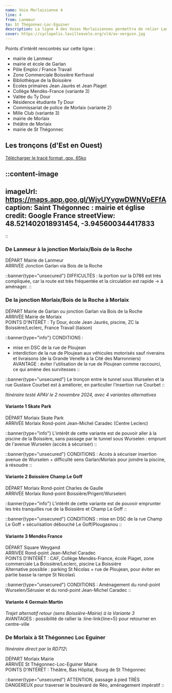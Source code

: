 ```yaml
---
name: Voie Morlaisienne 4
line: 4
from: Lanmeur
to: St Thégonnec-Loc-Eguiner
description: La ligne 4 des Voies Morlaisiennes permettra de relier Lanmeur à Morlaix d'une part, avec liaison possible Garlan, et d'autre part Morlaix à St Thégonnec, en passant par la route de Brest, la D712 (non sécurisée) via le vallon du Pont.
cover: https://cyclopolis.lavilleavelo.org/vl4/av-verguin.jpg
---
```


Points d'intérêt rencontrés sur cette ligne :
 - mairie de Lanmeur
 - mairie et école de Garlan
 - Pôle Emploi / France Travail
 - Zone Commerciale Boissière Kerfraval
 - Bibliothèque de la Boissière
 - Ecoles primaires Jean Jaurès et Jean Piaget
 - Collège Mendès-France (variante 3)
 - Vallée du Ty Dour
 - Résidence étudiante Ty Dour
 - Commissariat de police de Morlaix (variante 2)
 - Mille Club (variante 3)
 - mairie de Morlaix
 - théâtre de Morlaix
 - mairie de St Thégonnec


## Les tronçons (d'Est en Ouest)

[Télécharger le tracé format .gpx, 65ko](https://framateam.org/files/rzh8dzrjrjb9f87jt5t9yxhsxc/public?h=kJCrbEmSOAMtmaB6Uee7g75NYj3iXCByPFPQ_CGkJe8)

::content-image
---
imageUrl: https://maps.app.goo.gl/WjvUYvgwDWNVpEFfA
caption: Saint Thégonnec : mairie et église
credit: Google France
streetView: 48.521402018931454, -3.945600344417833
---
::


### De Lanmeur à la jonction Morlaix/Bois de la Roche

DÉPART Mairie de Lanmeur\
ARRIVÉE Jonction Garlan via Bois de la Roche

::banner{type="unsecured"}
DIFFICULTÉS : la portion sur la D786 est très compliquée, car la route est très fréquentée et la circulation est rapide -> à aménager.
::

### De la jonction Morlaix/Bois de la Roche à Morlaix

DÉPART Mairie de Garlan ou jonction Garlan via Bois de la Roche\
ARRIVÉE Mairie de Morlaix\
POINTS D’INTÉRÊT : Ty Dour, école Jean Jaurès, piscine, ZC la Boissière/Leclerc, France Travail (liaison)

::banner{type="info"}
CONDITIONS :
- mise en DSC de la rue de Ploujean
- interdiction de la rue de Ploujean aux véhicules motorisés sauf riverains et livraisons (de la Grande Venelle à la Cité des Marronniers)\
AVANTAGE : éviter l'utilisation de la rue de Ploujean comme raccourci, ce qui amène des survitesses
::

::banner{type="unsecured"}
Le tronçon entre le tunnel sous Wurselen et la rue Gustave Courbet est à améliorer, en particulier l'insertion rue Courbet
::

*Itinéraire testé APAV le 2 novembre 2024, avec 4 variantes alternatives*

#### Variante 1 Skate Park

DÉPART Morlaix Skate Park\
ARRIVÉE Morlaix Rond-point Jean-Michel Caradec (Centre Leclerc)

::banner{type="info"}
L'intérêt de cette variante est de pouvoir aller à la piscine de la Boissière, sans passage par le tunnel sous Wurselen : emprunt de l'avenue Wurselen (accès à sécuriser)
::

::banner{type="unsecured"}
CONDITIONS : Accès à sécuriser insertion avenue de Wurselen + difficulté sens Garlan/Morlaix pour joindre la piscine, à résoudre
::

#### Variante 2 Boissière Champ Le Goff

DÉPART Morlaix Rond-point Charles de Gaulle\
ARRIVÉE Morlaix Rond-point Boissière/Prigent/Wurselen\

::banner{type="info"}
L'intérêt de cette variante est de pouvoir emprunter les très tranquilles rue de la Boissière et Champ Le Goff
::

::banner{type="unsecured"}
CONDITIONS : mise en DSC de la rue Champ Le Goff + sécurisation débouché Le Goff/Plougasnou
::

#### Variante 3 Mendès France

DÉPART Square Weygand\
ARRIVÉE Rond-point Jean-Michel Caradec\
POINTS D’INTÉRÊT : CAF, Collège Mendès-France, école Piaget, zone commerciale La Boissière/Leclerc, piscine La Boissière\
Alternative possible : parking St Nicolas + rue de Ploujean, pour éviter en partie basse la rampe St Nicolas\

::banner{type="unsecured"}
CONDITIONS : Aménagement du rond-point Wurselen/Sérusier et du rond-point Jean-Michel Caradec
::

#### Variante 4 Germain Martin

*Trajet alternatif retour (sens Boissière-Mairie) à la Variante 3*\
AVANTAGES : possibilité de rallier la :line-link{line=5} pour retourner en centre-ville


### De Morlaix à St Thégonnec Loc Eguiner

*Itinéraire direct par la RD712*\

DÉPART Morlaix Mairie\
ARRIVÉE St Thégonnec-Loc-Eguiner Mairie\
POINTS D’INTÉRÊT : Théâtre, Bas Hôpital, Bourg de St Thégonnec

::banner{type="unsecured"}
ATTENTION, passage à pied TRÈS DANGEREUX pour traverser le boulevard de Réo, aménagement impératif
::

